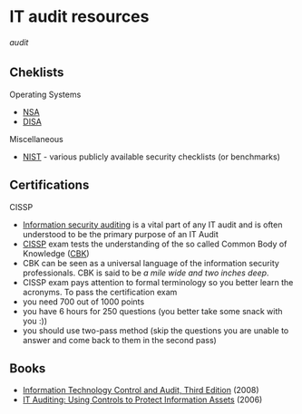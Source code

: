 # IT audit resources
###### audit

## Cheklists

Operating Systems

* [NSA](http://www.nsa.gov/ia/mitigation_guidance/security_configuration_guides/operating_systems.shtml)
* [DISA](http://iase.disa.mil/stigs/os/index.html)

Miscellaneous

* [NIST](http://checklists.nist.gov) - various publicly available security checklists (or benchmarks)

## Certifications

CISSP

* [Information security auditing](http://en.wikipedia.org/wiki/Auditing_information_security) is a vital part of any IT audit and is often understood to be the primary purpose of an IT Audit
* [CISSP](http://en.wikipedia.org/wiki/Certified_Information_Systems_Security_Professional) exam tests the understanding of the so called Common Body of Knowledge ([CBK](http://en.wikipedia.org/wiki/CISSP#Certification_subject_matter))
* CBK can be seen as a universal language of the information security professionals. CBK is said to be *a mile wide and two inches deep*. 
* CISSP exam pays attention to formal terminology so you better learn the acronyms. To pass the certification exam
 * you need 700 out of 1000 points
 * you have 6 hours for 250 questions (you better take some snack with you :))
 * you should use two-pass method (skip the questions you are unable to answer and come back to them in the second pass)

## Books

* [Information Technology Control and Audit, Third Edition](http://www.amazon.com/Information-Technology-Control-Audit-Edition/dp/1420065505) (2008)
* [IT Auditing: Using Controls to Protect Information Assets](http://www.amazon.com/exec/obidos/ASIN/0072263431/dubinsdailyre-20) (2006)
